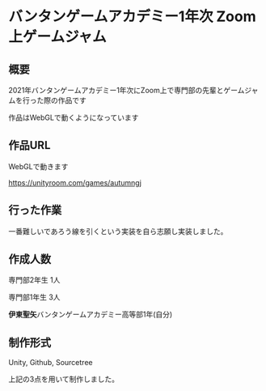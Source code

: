 # バンタンゲームアカデミー1年次 Zoom上ゲームジャム

## 概要

2021年バンタンゲームアカデミー1年次にZoom上で専門部の先輩とゲームジャムを行った際の作品です

作品はWebGLで動くようになっています

## 作品URL

WebGLで動きます

https://unityroom.com/games/autumngj

## 行った作業

一番難しいであろう線を引くという実装を自ら志願し実装しました。

## 作成人数　

専門部2年生 1人
 

専門部1年生 3人
 

**伊東聖矢**バンタンゲームアカデミー高等部1年(自分) 

## 制作形式　

Unity,
Github,
Sourcetree

上記の3点を用いて制作しました。
